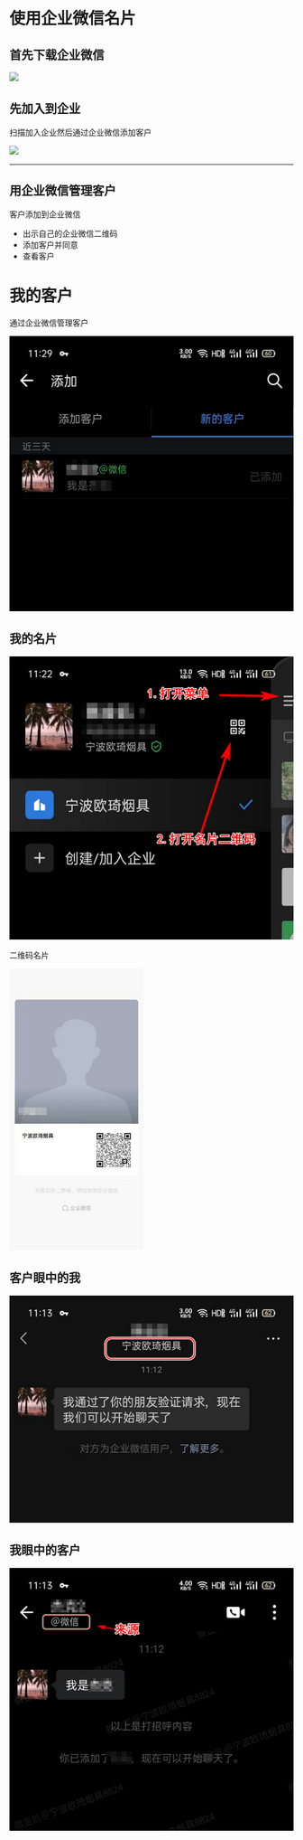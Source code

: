 # 使用企业微信名片

##  首先下载企业微信

![ ](./imgs/下载企业微信.png)



## 先加入到企业

扫描加入企业然后通过企业微信添加客户

![ ](./imgs/邀请加入企业二维码.png)

----------



## 用企业微信管理客户

客户添加到企业微信

* 出示自己的企业微信二维码
* 添加客户并同意
* 查看客户

 

# 我的客户

通过企业微信管理客户

![微信名片04](./微信名片/微信名片04.jpg)

## 我的名片

![微信名片00](./微信名片/微信名片00.jpg)

二维码名片

![微信名片01](./微信名片/微信名片01.jpg)

## 客户眼中的我



![微信名片03](./微信名片/微信名片03.jpg)



## 我眼中的客户





![微信名片02](./微信名片/微信名片02.jpg)





